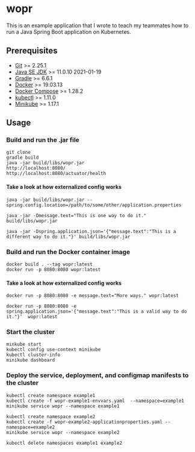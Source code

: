 # wopr
This is an example application that I wrote to teach my teammates how to run a Java Spring Boot application on Kubernetes.

## Prerequisites
* [Git](https://git-scm.com/) >= 2.25.1
* [Java SE JDK](https://www.oracle.com/technetwork/java/javase/overview/index.html) >= 11.0.10 2021-01-19
* [Gradle](https://gradle.org/) >= 6.6.1
* [Docker](https://www.docker.com/) >= 19.03.13
* [Docker Compose](https://docs.docker.com/compose/) >= 1.28.2
* [kubectl](https://kubernetes.io/docs/reference/kubectl/kubectl/) >= 1.11.0
* [Minikube](https://minikube.sigs.k8s.io/) >= 1.17.1

## Usage
### Build and run the .jar file
```
git clone
gradle build
java -jar build/libs/wopr.jar
http://localhost:8080/
http://localhost:8080/actuator/health
```

#### Take a look at how externalized config works
```
java -jar build/libs/wopr.jar --spring.config.location=/path/to/some/other/application.properties

java -jar -Dmessage.text="This is one way to do it." build/libs/wopr.jar

java -jar -Dspring.application.json='{"message.text":"This is a different way to do it."}' build/libs/wopr.jar
```

### Build and run the Docker container image
```
docker build . --tag wopr:latest
docker run -p 8080:8080 wopr:latest
```

#### Take a look at how externalized config works
```
docker run -p 8080:8080 -e message.text="More ways." wopr:latest

docker run -p 8080:8080 -e spring.application.json='{"message.text":"This is a valid way to do it."}'  wopr:latest
```

### Start the cluster
```
minkube start
kubectl config use-context minikube
kubectl cluster-info
minikube dashboard
```

### Deploy the service, deployment, and configmap manifests to the cluster
```
kubectl create namespace example1
kubectl create -f wopr-example1-envvars.yaml  --namespace=example1
minikube service wopr --namespace example1

kubectl create namespace example2
kubectl create -f wopr-example2-applicationproperties.yaml --namespace=example2
minikube service wopr --namespace example2

kubectl delete namespaces example1 example2
```

